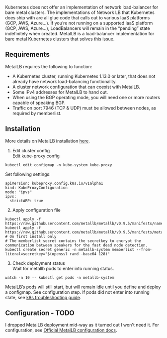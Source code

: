 Kubernetes does not offer an implementation of network load-balancer for bare metal clusters. The implementations of Network LB that Kubernetes does ship with are all glue code that calls out to various IaaS platforms (GCP, AWS, Azure…). If you’re not running on a supported IaaS platform (GCP, AWS, Azure…), LoadBalancers will remain in the “pending” state indefinitely when created. MetalLB is a load-balancer implementation for bare metal Kubernetes clusters that solves this issue.
## Requirements
MetalLB requires the following to function:
* A Kubernetes cluster, running Kubernetes 1.13.0 or later, that does not already have network load-balancing functionality.
* A cluster network configuration that can coexist with MetalLB.
* Some IPv4 addresses for MetalLB to hand out.
* When using the BGP operating mode, you will need one or more routers capable of speaking BGP.
* Traffic on port 7946 (TCP & UDP) must be allowed between nodes, as required by memberlist.

## Installation
More details on MetalLB installation [here](https://metallb.universe.tf/installation/).
1. Edit cluster config  
Edit kube-proxy config
```
kubectl edit configmap -n kube-system kube-proxy
```
Set following settings:
```
apiVersion: kubeproxy.config.k8s.io/v1alpha1
kind: KubeProxyConfiguration
mode: "ipvs"
ipvs:
  strictARP: true
```
2. Apply configuration file
```
kubectl apply -f https://raw.githubusercontent.com/metallb/metallb/v0.9.5/manifests/namespace.yaml
kubectl apply -f https://raw.githubusercontent.com/metallb/metallb/v0.9.5/manifests/metallb.yaml
# On first install only
# The memberlist secret contains the secretkey to encrypt the communication between speakers for the fast dead node detection.
kubectl create secret generic -n metallb-system memberlist --from-literal=secretkey="$(openssl rand -base64 128)"
```
3. Check deployment status  
Wait for metallb pods to enter into running status.
```
watch -n 10 -- kubectl get pods -n metallb-system
```
MetalLB’s pods will still start, but will remain idle until you define and deploy a configmap. See configuration step. If pods did not enter into running state, see [k8s troubleshooting guide](kubernetes-guides/troubleshooting.md).

## Configuration - TODO
I dropped MetalLB deployment mid-way as it turned out I won't need it. For configuration, see [Official MetalLB configuration docs](https://metallb.universe.tf/configuration/).
